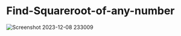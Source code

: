 # Find-Squareroot-of-any-number
![Screenshot 2023-12-08 233009](https://github.com/Pragyac9/Find-Squareroot-of-any-number/assets/136442660/d6a17604-efb3-4492-b154-53c09acff076)
